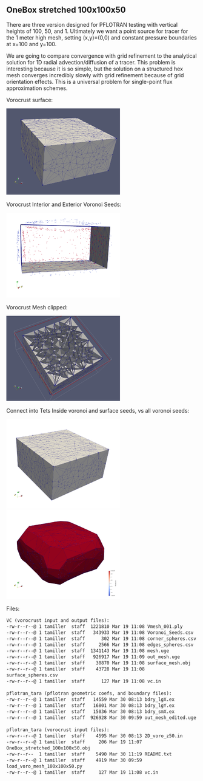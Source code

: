 ## OneBox stretched 100x100x50

There are three version designed for PFLOTRAN testing with vertical heights of 100, 50, and 1.
Ultimately we want a point source for tracer for the 1 meter high mesh, setting (x,y)=(0,0) and constant pressure boundaries at x=100 and y=100.  

We are going to compare convergence with grid refinement to the analytical solution for 1D radial advection/diffusion of a tracer.  This problem is interesting because it is so simple, but the solution on a structured hex mesh converges incredibly slowly with grid refinement because of grid orientation effects.  This is a universal problem for single-point flux approximation schemes. 


Vorocrust surface:

<img width="300" src="images/Vmesh.ply.png">

Vorocrust Interior and Exterior Voronoi Seeds:

<img width="300" src="images/surf_seeds_clip.png">

Vorocrust Mesh clipped:

<img width="300" src="images/Vmesh_z49.png">

Connect into Tets Inside voronoi and surface seeds, vs all voronoi seeds:

<img width="300" src="images/tet_inseeds_surfpts.png"> <img width="300" src="images/tet_seeds_inout.png">


Files:

```
VC (vorocrust input and output files):
-rw-r--r--@ 1 tamiller  staff  1221810 Mar 19 11:08 Vmesh_001.ply
-rw-r--r--@ 1 tamiller  staff   343933 Mar 19 11:08 Voronoi_Seeds.csv
-rw-r--r--@ 1 tamiller  staff      302 Mar 19 11:08 corner_spheres.csv
-rw-r--r--@ 1 tamiller  staff     2566 Mar 19 11:08 edges_spheres.csv
-rw-r--r--@ 1 tamiller  staff  1341143 Mar 19 11:08 mesh.uge
-rw-r--r--@ 1 tamiller  staff   926917 Mar 19 11:09 out_mesh.uge
-rw-r--r--@ 1 tamiller  staff    30870 Mar 19 11:08 surface_mesh.obj
-rw-r--r--@ 1 tamiller  staff    43728 Mar 19 11:08 surface_spheres.csv
-rw-r--r--@ 1 tamiller  staff      127 Mar 19 11:08 vc.in

pflotran_tara (pflotran geometric coefs, and boundary files):
-rw-r--r--@ 1 tamiller  staff   14559 Mar 30 08:13 bdry_lgX.ex
-rw-r--r--@ 1 tamiller  staff   16801 Mar 30 08:13 bdry_lgY.ex
-rw-r--r--@ 1 tamiller  staff   15036 Mar 30 08:13 bdry_smX.ex
-rw-r--r--@ 1 tamiller  staff  926928 Mar 30 09:59 out_mesh_edited.uge

pflotran_tara (vorocrust input files):
-rw-r--r--@ 1 tamiller  staff    4595 Mar 30 08:13 2D_voro_z50.in
-rw-r--r--@ 1 tamiller  staff     206 Mar 19 11:07 OneBox_stretched_100x100x50.obj
-rw-r--r--  1 tamiller  staff    5490 Mar 30 11:19 README.txt
-rw-r--r--@ 1 tamiller  staff    4919 Mar 30 09:59 load_voro_mesh_100x100x50.py
-rw-r--r--@ 1 tamiller  staff     127 Mar 19 11:08 vc.in
```

